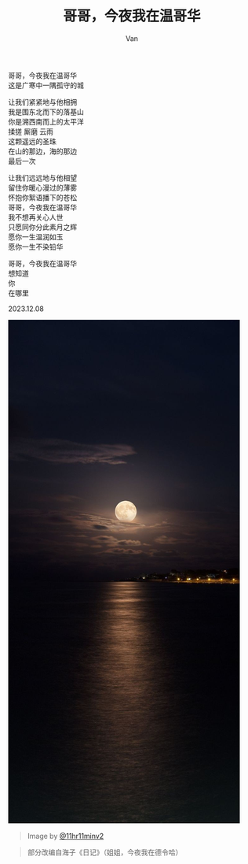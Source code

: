 ﻿---
layout: post
title: 哥哥，今夜我在温哥华
author: Van
category: poem
---

哥哥，今夜我在温哥华   
这是广寒中一隅孤守的城   

让我们紧紧地与他相拥   
我是围东北而下的落基山   
你是溯西南而上的太平洋   
揉搓 厮磨 云雨   
这颗遥远的圣珠   
在山的那边，海的那边   
最后一次   

让我们远远地与他相望   
留住你暖心漫过的薄雾   
怀抱你絮语播下的苍松   
哥哥，今夜我在温哥华   
我不想再关心人世   
只愿同你分此素月之辉   
愿你一生温润如玉   
愿你一生不染铅华   

哥哥，今夜我在温哥华   
想知道   
你   
在哪里
   
2023.12.08   
  
![p1](/assets/gegevancouver/1.jpg)

> Image by [@11hr11minv2](https://twitter.com/11hr11minv2)   

> 部分改编自海子《日记》（姐姐，今夜我在德令哈）